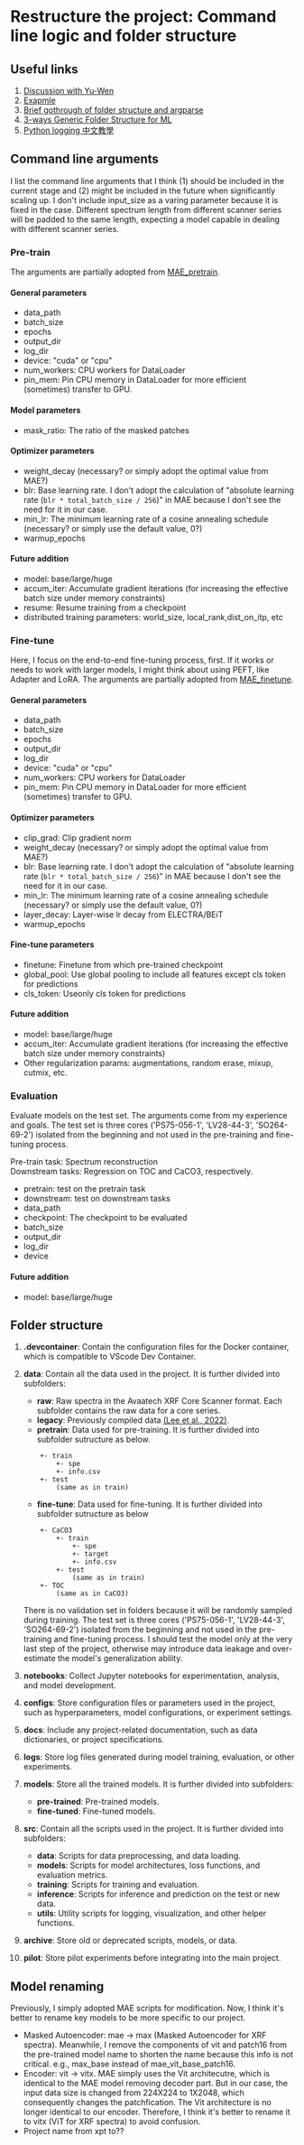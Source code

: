 # Restructure the project: Command line logic and folder structure

## Useful links
1. [Discussion with Yu-Wen](https://docs.google.com/document/d/1IsWvWiVTuQ_j5wFc76Ls7NYi29niM4V6dsDlzO3wVyg/edit?usp=sharing)
1. [Exapmle](https://github.com/OPTML-Group/Unlearn-Sparse)
1. [Brief gothrough of folder structure and argparse](https://towardsdatascience.com/organizing-machine-learning-projects-e4f86f9fdd9c#:~:text=File%20structure,README.md%20file%20as%20well!)
1. [3-ways Generic Folder Structure for ML](https://dev.to/luxacademy/generic-folder-structure-for-your-machine-learning-projects-4coe)
1. [Python logging 中文教學](https://zhung.com.tw/article/python%E4%B8%AD%E7%9A%84log%E5%88%A9%E5%99%A8-%E4%BD%BF%E7%94%A8logging%E6%A8%A1%E7%B5%84%E4%BE%86%E6%95%B4%E7%90%86print%E8%A8%8A%E6%81%AF/)

## Command line arguments
I list the command line arguments that I think (1) should be included in the current stage and (2) might be included in the future when significantly scaling up. I don't include input_size as a varing parameter because it is fixed in the case. Different spectrum length from different scanner series will be padded to the same length, expecting a model capable in dealing with different scanner series.

### Pre-train
The arguments are partially adopted from [MAE_pretrain](https://github.com/facebookresearch/mae/blob/main/main_pretrain.py).

#### General parameters
- data_path
- batch_size
- epochs
- output_dir
- log_dir
- device: "cuda" or "cpu"
- num_workers: CPU workers for DataLoader
- pin_mem: Pin CPU memory in DataLoader for more efficient (sometimes) transfer to GPU.

#### Model parameters
- mask_ratio: The ratio of the masked patches

#### Optimizer parameters
- weight_decay (necessary? or simply adopt the optimal value from MAE?)
- blr: Base learning rate. I don't adopt the calculation of "absolute learning rate (`blr * total_batch_size / 256`)" in MAE because I don't see the need for it in our case.
- min_lr: The minimum learning rate of a cosine annealing schedule (necessary? or simply use the default value, 0?)
- warmup_epochs

#### Future addition
- model: base/large/huge
- accum_iter: Accumulate gradient iterations (for increasing the effective batch size under memory constraints)
- resume: Resume training from a checkpoint
- distributed training parameters: world_size, local_rank,dist_on_itp, etc

### Fine-tune
Here, I focus on the end-to-end fine-tuning process, first. If it works or needs to work with larger models, I might think about using PEFT, like Adapter and LoRA. The arguments are partially adopted from [MAE_finetune](https://github.com/facebookresearch/mae/blob/main/main_finetune.py).

#### General parameters
- data_path
- batch_size
- epochs
- output_dir
- log_dir
- device: "cuda" or "cpu"
- num_workers: CPU workers for DataLoader
- pin_mem: Pin CPU memory in DataLoader for more efficient (sometimes) transfer to GPU.

#### Optimizer parameters
- clip_grad: Clip gradient norm
- weight_decay (necessary? or simply adopt the optimal value from MAE?)
- blr: Base learning rate. I don't adopt the calculation of "absolute learning rate (`blr * total_batch_size / 256`)" in MAE because I don't see the need for it in our case.
- min_lr: The minimum learning rate of a cosine annealing schedule (necessary? or simply use the default value, 0?)
- layer_decay: Layer-wise lr decay from ELECTRA/BEiT
- warmup_epochs

#### Fine-tune parameters
- finetune: Finetune from which pre-trained checkpoint
- global_pool: Use global pooling to include all features except cls token for predictions
- cls_token: Useonly  cls token for predictions

#### Future addition
- model: base/large/huge
- accum_iter: Accumulate gradient iterations (for increasing the effective batch size under memory constraints)
- Other regularization params: augmentations, random erase, mixup, cutmix, etc.

### Evaluation
Evaluate models on the test set. The arguments come from my experience and goals. The test set is three cores ('PS75-056-1', 'LV28-44-3', 'SO264-69-2') isolated from the beginning and not used in the pre-training and fine-tuning process.

Pre-train task: Spectrum reconstruction<br>
Downstream tasks: Regression on TOC and CaCO3, respectively.

- pretrain: test on the pretrain task
- downstream: test on downstream tasks
- data_path
- checkpoint: The checkpoint to be evaluated
- batch_size
- output_dir
- log_dir
- device

#### Future addition
- model: base/large/huge

## Folder structure
1. **.devcontainer**: Contain the configuration files for the Docker container, which is compatible to VScode Dev Container.

1. **data**: Contain all the data used in the project. It is further divided into subfolders:
    - **raw**: Raw spectra in the Avaatech XRF Core Scanner format. Each subfolder contains the raw data for a core series.
    - **legacy**: Previously compiled data [(Lee et al., 2022)](https://doi.org/10.1038/s41598-022-25377-x).
    - **pretrain**: Data used for pre-training. It is further divided into subfolder sutructure as below.

    ```    
        +- train
            +- spe
            +- info.csv
        +- test
            (same as in train)
    ```
    - **fine-tune**: Data used for fine-tuning. It is further divided into subfolder sutructure as below
    ``` 
        +- CaCO3   
            +- train
                +- spe
                +- target
                +- info.csv
            +- test
                (same as in train)
        +- TOC
            (same as in CaCO3)
    ```
    There is no validation set in folders because it will be randomly sampled during training. The test set is three cores ('PS75-056-1', 'LV28-44-3', 'SO264-69-2') isolated from the beginning and not used in the pre-training and fine-tuning process. I should test the model only at the very last step of the project, otherwise may introduce data leakage and over-estimate the model's generalization ability.

1. **notebooks**: Collect Jupyter notebooks for experimentation, analysis, and model development.

1. **configs**: Store configuration files or parameters used in the project, such as hyperparameters, model configurations, or experiment settings.

1. **docs**: Include any project-related documentation, such as data dictionaries, or project specifications.

1. **logs**: Store log files generated during model training, evaluation, or other experiments.

1. **models**: Store all the trained models. It is further divided into subfolders:
    - **pre-trained**: Pre-trained models.
    - **fine-tuned**: Fine-tuned models.

1. **src**: Contain all the scripts used in the project. It is further divided into subfolders:
    - **data**: Scripts for data preprocessing, and data loading.
    - **models**: Scripts for model architectures, loss functions, and evaluation metrics.
    - **training**: Scripts for training and evaluation.
    - **inference**: Scripts for inference and prediction on the test or new data.
    - **utils**: Utility scripts for logging, visualization, and other helper functions.

1. **archive**: Store old or deprecated scripts, models, or data. 

1. **pilot**: Store pilot experiments before integrating into the main project.

## Model renaming
Previously, I simply adopted MAE scripts for modification. Now, I think it's better to rename key models to be more specific to our project.

- Masked Autoencoder: mae -> max (Masked Autoencoder for XRF spectra). Meanwhile, I remove the components of vit and patch16 from the pre-trained model name to shorten the name because this info is not critical. e.g., max_base instead of mae_vit_base_patch16.
- Encoder: vit -> vitx. MAE simply uses the Vit architecutre, which is identical to the MAE model removing decoder part. But in our case, the input data size is changed from 224X224 to 1X2048, which consequently changes the patchfication. The Vit architecture is no longer identical to our encoder. Therefore, I think it's better to rename it to vitx (ViT for XRF spectra) to avoid confusion.
- Project name from xpt to??